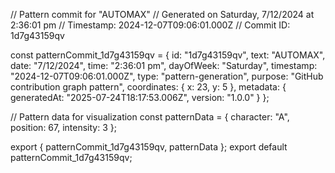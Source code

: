// Pattern commit for "AUTOMAX"
// Generated on Saturday, 7/12/2024 at 2:36:01 pm
// Timestamp: 2024-12-07T09:06:01.000Z
// Commit ID: 1d7g43159qv

const patternCommit_1d7g43159qv = {
  id: "1d7g43159qv",
  text: "AUTOMAX",
  date: "7/12/2024",
  time: "2:36:01 pm",
  dayOfWeek: "Saturday",
  timestamp: "2024-12-07T09:06:01.000Z",
  type: "pattern-generation",
  purpose: "GitHub contribution graph pattern",
  coordinates: {
    x: 23,
    y: 5
  },
  metadata: {
    generatedAt: "2025-07-24T18:17:53.006Z",
    version: "1.0.0"
  }
};

// Pattern data for visualization
const patternData = {
  character: "A",
  position: 67,
  intensity: 3
};

export { patternCommit_1d7g43159qv, patternData };
export default patternCommit_1d7g43159qv;
